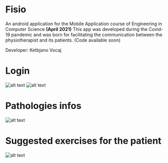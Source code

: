 # Fisio
An android application for the Mobile Application course of Engineering in Computer Science **(April 2021)**
This app was developed during the Covid-19 pandemic and was born for facilitating the communication between the physiotherapist and its patients.
(Code available soon)

Developer: Ketbjano Vocaj

# Login
![alt text](https://github.com/ketbj/Mobile_Application/blob/main/img/s1.jpg)
![alt text](https://github.com/ketbj/Mobile_Application/blob/main/img/s2.jpg)

# Pathologies infos
![alt text](https://github.com/ketbj/Mobile_Application/blob/main/img/s3.jpg)

# Suggested exercises for the patient
![alt text](https://github.com/ketbj/Mobile_Application/blob/main/img/s4.jpg)
